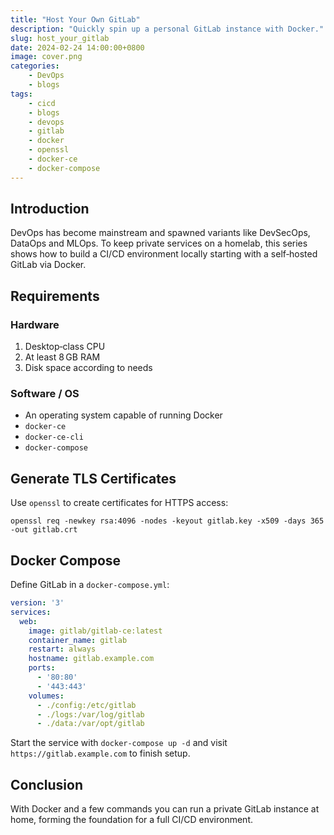 ```yaml
---
title: "Host Your Own GitLab"
description: "Quickly spin up a personal GitLab instance with Docker."
slug: host_your_gitlab
date: 2024-02-24 14:00:00+0800
image: cover.png
categories:
    - DevOps
    - blogs
tags:
    - cicd
    - blogs
    - devops
    - gitlab
    - docker
    - openssl
    - docker-ce
    - docker-compose
---
```


## Introduction

DevOps has become mainstream and spawned variants like DevSecOps, DataOps and MLOps.  To keep private services on a homelab, this series shows how to build a CI/CD environment locally starting with a self‑hosted GitLab via Docker.

## Requirements

### Hardware

1. Desktop‑class CPU
2. At least 8 GB RAM
3. Disk space according to needs

### Software / OS

* An operating system capable of running Docker
* `docker-ce`
* `docker-ce-cli`
* `docker-compose`

## Generate TLS Certificates

Use `openssl` to create certificates for HTTPS access:

```shell
openssl req -newkey rsa:4096 -nodes -keyout gitlab.key -x509 -days 365 -out gitlab.crt
```

## Docker Compose

Define GitLab in a `docker-compose.yml`:

```yaml
version: '3'
services:
  web:
    image: gitlab/gitlab-ce:latest
    container_name: gitlab
    restart: always
    hostname: gitlab.example.com
    ports:
      - '80:80'
      - '443:443'
    volumes:
      - ./config:/etc/gitlab
      - ./logs:/var/log/gitlab
      - ./data:/var/opt/gitlab
```

Start the service with `docker-compose up -d` and visit `https://gitlab.example.com` to finish setup.

## Conclusion

With Docker and a few commands you can run a private GitLab instance at home, forming the foundation for a full CI/CD environment.
